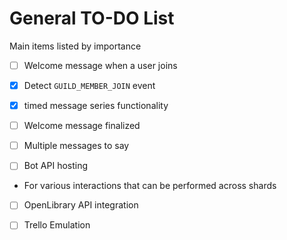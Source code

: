 # General TO-DO List

  

Main items listed by importance

  

- [ ] Welcome message when a user joins

- [x] Detect `GUILD_MEMBER_JOIN` event

- [x] timed message series functionality

- [ ] Welcome message finalized

- [ ] Multiple messages to say

- [ ] Bot API hosting

- For various interactions that can be performed across shards

- [ ] OpenLibrary API integration

- [ ] Trello Emulation